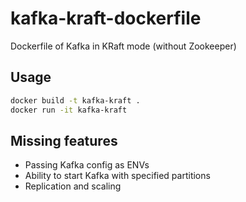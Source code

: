 # kafka-kraft-dockerfile
Dockerfile of Kafka in KRaft mode (without Zookeeper)

## Usage

```bash
docker build -t kafka-kraft .
docker run -it kafka-kraft
```

## Missing features
- Passing Kafka config as ENVs
- Ability to start Kafka with specified partitions
- Replication and scaling

